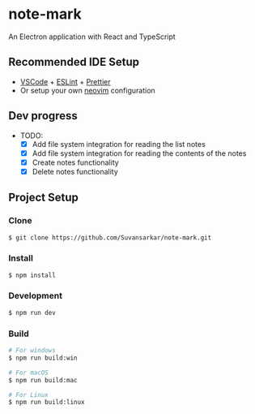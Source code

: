 # note-mark

An Electron application with React and TypeScript

## Recommended IDE Setup

- [VSCode](https://code.visualstudio.com/) + [ESLint](https://marketplace.visualstudio.com/items?itemName=dbaeumer.vscode-eslint) + [Prettier](https://marketplace.visualstudio.com/items?itemName=esbenp.prettier-vscode)
- Or setup your own [neovim](https://neovim.io/) configuration 

## Dev progress

- TODO:
    - [x] Add file system integration for reading the list notes
    - [x] Add file system integration for reading the contents of the notes
    - [x] Create notes functionality
    - [x] Delete notes functionality

## Project Setup

### Clone

```bash
$ git clone https://github.com/Suvansarkar/note-mark.git
```

### Install

```bash
$ npm install
```

### Development

```bash
$ npm run dev
```

### Build

```bash
# For windows
$ npm run build:win

# For macOS
$ npm run build:mac

# For Linux
$ npm run build:linux
```
